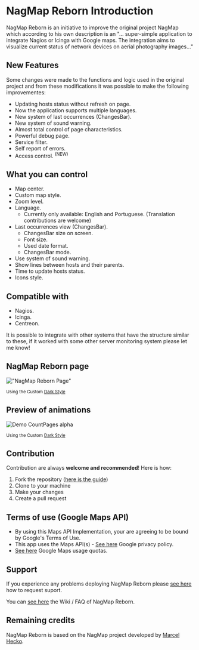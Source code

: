 # NagMap Reborn Introduction

NagMap Reborn is an initiative to improve the original project NagMap which according to his own description is an "... super-simple application to integrate Nagios or Icinga with Google maps. The integration aims to visualize current status of network devices on aerial photography images..."

## New Features

Some changes were made to the functions and logic used in the original project and from these modifications it was possible to make the following improvementes:

* Updating hosts status without refresh on page.
* Now the application supports multiple languages.
* New system of last occurrences (ChangesBar).
* New system of sound warning.
* Almost total control of page characteristics.
* Powerful debug page.
* Service filter.
* Self report of errors.
* Access control. <sup>(NEW)</sup>

## What you can control

* Map center.
* Custom map style.
* Zoom level.
* Language.
  * Currently only available: English and Portuguese. (Translation contributions are welcome)
* Last occurrences view (ChangesBar).
  * ChangesBar size on screen.
  * Font size.
  * Used date format.
  * ChangesBar mode.
* Use system of sound warning.
* Show lines between hosts and their parents.
* Time to update hosts status.
* Icons style.

## Compatible with

* Nagios.
* Icinga.
* Centreon.

It is possible to integrate with other systems that have the structure similar to these, if it worked with some other server monitoring system please let me know!

## NagMap Reborn page

!["NagMap Reborn Page"](https://i.imgur.com/4rg98IC.png "NagMap Reborn Page")

<sup>Using the Custom [Dark Style](https://github.com/jocafamaka/nagmapReborn/tree/master/styles#dark-style)</sup>

## Preview of animations

![Demo CountPages alpha](https://i.imgur.com/hLzJ6T6.gif "NagMap Reborn Animation")

<sup>Using the Custom [Dark Style](https://github.com/jocafamaka/nagmapReborn/tree/master/styles#dark-style)</sup>

## Contribution

Contribution are always **welcome and recommended**! Here is how:

1. Fork the repository ([here is the guide](https://help.github.com/articles/fork-a-repo/))
1. Clone to your machine
1. Make your changes
1. Create a pull request

## Terms of use (Google Maps API)

* By using this Maps API Implementation, your are agreeing to be bound by Google's Terms of Use.
* This app uses the Maps API(s) - [See here](http://www.google.com/privacy.html) Google privacy policy.
* [See here](https://developers.google.com/maps/documentation/javascript/usage) Google Maps usage quotas.

## Support

If you experience any problems deploying NagMap Reborn please [see here](https://github.com/jocafamaka/nagmapReborn/wiki/How-to-request-support%3F) how to request suport.

You can [see here](https://github.com/jocafamaka/nagmapReborn/wiki/) the Wiki / FAQ of NagMap Reborn.

## Remaining credits

NagMap Reborn is based on the NagMap project developed by [Marcel Hecko](https://github.com/hecko).
